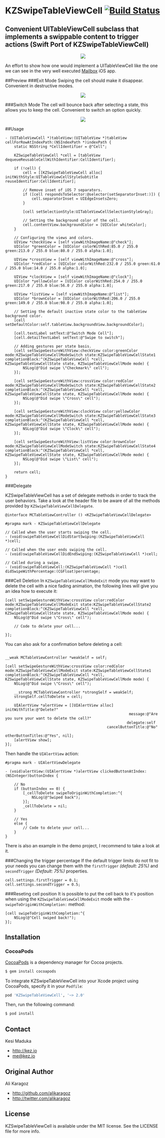 # KZSwipeTableViewCell [![Build Status](https://travis-ci.org/k3zi/KZSwipeTableViewCell.svg?branch=master)](https://travis-ci.org/k3zi/KZSwipeTableViewCell)
Convenient UITableViewCell subclass that implements a swippable content to trigger actions (Swift Port of KZSwipeTableViewCell)
--------------------

<p align="center"><img src="https://raw.github.com/alikaragoz/KZSwipeTableViewCell/master/github-assets/mcswipe-front.png"/></p>

An effort to show how one would implement a UITableViewCell like the one we can see in the very well executed [Mailbox](http://www.mailboxapp.com/) iOS app.

##Preview
###Exit Mode
Swiping the cell should make it disappear. Convenient in destructive modes.

<p align="center"><img src="https://raw.github.com/alikaragoz/KZSwipeTableViewCell/master/github-assets/mcswipe-exit.gif"/></p>

###Switch Mode
The cell will bounce back after selecting a state, this allows you to keep the cell. Convenient to switch an option quickly.

<p align="center"><img src="https://raw.github.com/alikaragoz/KZSwipeTableViewCell/master/github-assets/mcswipe-switch.gif"/></p>

##Usage

```objc
- (UITableViewCell *)tableView:(UITableView *)tableView cellForRowAtIndexPath:(NSIndexPath *)indexPath {
    static NSString *CellIdentifier = @"Cell";

    KZSwipeTableViewCell *cell = [tableView dequeueReusableCellWithIdentifier:CellIdentifier];

    if (!cell) {
        cell = [[KZSwipeTableViewCell alloc] initWithStyle:UITableViewCellStyleSubtitle reuseIdentifier:CellIdentifier];

        // Remove inset of iOS 7 separators.
        if ([cell respondsToSelector:@selector(setSeparatorInset:)]) {
            cell.separatorInset = UIEdgeInsetsZero;
        }

        [cell setSelectionStyle:UITableViewCellSelectionStyleGray];

        // Setting the background color of the cell.
        cell.contentView.backgroundColor = [UIColor whiteColor];
    }

    // Configuring the views and colors.
    UIView *checkView = [self viewWithImageName:@"check"];
    UIColor *greenColor = [UIColor colorWithRed:85.0 / 255.0 green:213.0 / 255.0 blue:80.0 / 255.0 alpha:1.0];

    UIView *crossView = [self viewWithImageName:@"cross"];
    UIColor *redColor = [UIColor colorWithRed:232.0 / 255.0 green:61.0 / 255.0 blue:14.0 / 255.0 alpha:1.0];

    UIView *clockView = [self viewWithImageName:@"clock"];
    UIColor *yellowColor = [UIColor colorWithRed:254.0 / 255.0 green:217.0 / 255.0 blue:56.0 / 255.0 alpha:1.0];

    UIView *listView = [self viewWithImageName:@"list"];
    UIColor *brownColor = [UIColor colorWithRed:206.0 / 255.0 green:149.0 / 255.0 blue:98.0 / 255.0 alpha:1.0];

    // Setting the default inactive state color to the tableView background color.
    [cell setDefaultColor:self.tableView.backgroundView.backgroundColor];

    [cell.textLabel setText:@"Switch Mode Cell"];
    [cell.detailTextLabel setText:@"Swipe to switch"];

    // Adding gestures per state basis.
    [cell setSwipeGestureWithView:checkView color:greenColor mode:KZSwipeTableViewCellModeSwitch state:KZSwipeTableViewCellState1 completionBlock:^(KZSwipeTableViewCell *cell, KZSwipeTableViewCellState state, KZSwipeTableViewCellMode mode) {
        NSLog(@"Did swipe \"Checkmark\" cell");
    }];

    [cell setSwipeGestureWithView:crossView color:redColor mode:KZSwipeTableViewCellModeSwitch state:KZSwipeTableViewCellState2 completionBlock:^(KZSwipeTableViewCell *cell, KZSwipeTableViewCellState state, KZSwipeTableViewCellMode mode) {
        NSLog(@"Did swipe \"Cross\" cell");
    }];

    [cell setSwipeGestureWithView:clockView color:yellowColor mode:KZSwipeTableViewCellModeSwitch state:KZSwipeTableViewCellState3 completionBlock:^(KZSwipeTableViewCell *cell, KZSwipeTableViewCellState state, KZSwipeTableViewCellMode mode) {
        NSLog(@"Did swipe \"Clock\" cell");
    }];

    [cell setSwipeGestureWithView:listView color:brownColor mode:KZSwipeTableViewCellModeSwitch state:KZSwipeTableViewCellState4 completionBlock:^(KZSwipeTableViewCell *cell, KZSwipeTableViewCellState state, KZSwipeTableViewCellMode mode) {
        NSLog(@"Did swipe \"List\" cell");
    }];

    return cell;
}
```

###Delegate

KZSwipeTableViewCell has a set of delegate methods in order to track the user behaviors. Take a look at the header file to be aware of all the methods provided by `KZSwipeTableViewCellDelegate`.

```objc
@interface MCTableViewController () <KZSwipeTableViewCellDelegate>
```

```objc
#pragma mark - KZSwipeTableViewCellDelegate

// Called when the user starts swiping the cell.
- (void)swipeTableViewCellDidStartSwiping:(KZSwipeTableViewCell *)cell;

// Called when the user ends swiping the cell.
- (void)swipeTableViewCellDidEndSwiping:(KZSwipeTableViewCell *)cell;

// Called during a swipe.
- (void)swipeTableViewCell:(KZSwipeTableViewCell *)cell didSwipeWithPercentage:(CGFloat)percentage;
```

###Cell Deletion
In `KZSwipeTableViewCellModeExit` mode you may want to delete the cell with a nice fading animation, the following lines will give you an idea how to execute it:

```objc
[cell setSwipeGestureWithView:crossView color:redColor mode:KZSwipeTableViewCellModeExit state:KZSwipeTableViewCellState2 completionBlock:^(KZSwipeTableViewCell *cell, KZSwipeTableViewCellState state, KZSwipeTableViewCellMode mode) {
    NSLog(@"Did swipe \"Cross\" cell");

    // Code to delete your cell...

}];
```

You can also ask for a confirmation before deleting a cell:

```objc

__weak MCTableViewController *weakSelf = self;

[cell setSwipeGestureWithView:crossView color:redColor mode:KZSwipeTableViewCellModeExit state:KZSwipeTableViewCellState1 completionBlock:^(KZSwipeTableViewCell *cell, KZSwipeTableViewCellState state, KZSwipeTableViewCellMode mode) {
    NSLog(@"Did swipe \"Cross\" cell");

    __strong MCTableViewController *strongSelf = weakSelf;
    strongSelf.cellToDelete = cell;

    UIAlertView *alertView = [[UIAlertView alloc] initWithTitle:@"Delete?"
                                                        message:@"Are you sure your want to delete the cell?"
                                                       delegate:self
                                              cancelButtonTitle:@"No"
                                              otherButtonTitles:@"Yes", nil];
    [alertView show];
}];
```
Then handle the `UIAlertView` action:

```objc
#pragma mark - UIAlertViewDelegate

- (void)alertView:(UIAlertView *)alertView clickedButtonAtIndex:(NSInteger)buttonIndex {

    // No
    if (buttonIndex == 0) {
        [_cellToDelete swipeToOriginWithCompletion:^{
            NSLog(@"Swiped back");
        }];
        _cellToDelete = nil;
    }

    // Yes
    else {
        // Code to delete your cell...
    }
}
```

There is also an example in the demo project, I recommend to take a look at it.

###Changing the trigger percentage
If the default trigger limits do not fit to your needs you can change them with the `firstTrigger` *(default: 25%)* and `secondTrigger` *(Default: 75%)* properties.

```objc
cell.settings.firstTrigger = 0.1;
cell.settings.secondTrigger = 0.5;
```

###Reseting cell position
It is possible to put the cell back to it's position when using the `KZSwipeTableViewCellModeExit` mode with the `-swipeToOriginWithCompletion:` method:

```objc
[cell swipeToOriginWithCompletion:^{
    NSLog(@"Cell swiped back!");
}];
```

## Installation

### CocoaPods

[CocoaPods](http://cocoapods.org) is a dependency manager for Cocoa projects.

```bash
$ gem install cocoapods
```

To integrate KZSwipeTableViewCell into your Xcode project using CocoaPods, specify it in your `Podfile`:

```ruby
pod 'KZSwipeTableViewCell', '~> 2.0'
```

Then, run the following command:

```bash
$ pod install
```

## Contact

Kesi Maduka

- http://kez.io
- me@kez.io

## Original Author

Ali Karagoz

- http://github.com/alikaragoz
- http://twitter.com/alikaragoz

## License

KZSwipeTableViewCell is available under the MIT license. See the LICENSE file for more info.
